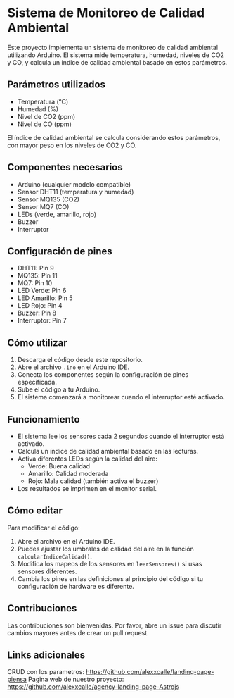 # Sistema de Monitoreo de Calidad Ambiental

Este proyecto implementa un sistema de monitoreo de calidad ambiental utilizando Arduino. El sistema mide temperatura, humedad, niveles de CO2 y CO, y calcula un índice de calidad ambiental basado en estos parámetros.

## Parámetros utilizados

- Temperatura (°C)
- Humedad (%)
- Nivel de CO2 (ppm)
- Nivel de CO (ppm)

El índice de calidad ambiental se calcula considerando estos parámetros, con mayor peso en los niveles de CO2 y CO.

## Componentes necesarios

- Arduino (cualquier modelo compatible)
- Sensor DHT11 (temperatura y humedad)
- Sensor MQ135 (CO2)
- Sensor MQ7 (CO)
- LEDs (verde, amarillo, rojo)
- Buzzer
- Interruptor

## Configuración de pines

- DHT11: Pin 9
- MQ135: Pin 11
- MQ7: Pin 10
- LED Verde: Pin 6
- LED Amarillo: Pin 5
- LED Rojo: Pin 4
- Buzzer: Pin 8
- Interruptor: Pin 7

## Cómo utilizar

1. Descarga el código desde este repositorio.
2. Abre el archivo `.ino` en el Arduino IDE.
3. Conecta los componentes según la configuración de pines especificada.
4. Sube el código a tu Arduino.
5. El sistema comenzará a monitorear cuando el interruptor esté activado.

## Funcionamiento

- El sistema lee los sensores cada 2 segundos cuando el interruptor está activado.
- Calcula un índice de calidad ambiental basado en las lecturas.
- Activa diferentes LEDs según la calidad del aire:
  - Verde: Buena calidad
  - Amarillo: Calidad moderada
  - Rojo: Mala calidad (también activa el buzzer)
- Los resultados se imprimen en el monitor serial.

## Cómo editar

Para modificar el código:

1. Abre el archivo en el Arduino IDE.
2. Puedes ajustar los umbrales de calidad del aire en la función `calcularIndiceCalidad()`.
3. Modifica los mapeos de los sensores en `leerSensores()` si usas sensores diferentes.
4. Cambia los pines en las definiciones al principio del código si tu configuración de hardware es diferente.

## Contribuciones

Las contribuciones son bienvenidas. Por favor, abre un issue para discutir cambios mayores antes de crear un pull request.


## Links adicionales

CRUD con los parametros: https://github.com/alexxcalle/landing-page-piensa
Pagina web de nuestro proyecto: https://github.com/alexxcalle/agency-landing-page-Astrojs
